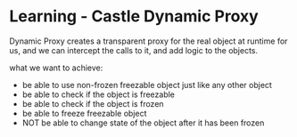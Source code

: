 # Learning - Castle Dynamic Proxy

Dynamic Proxy creates a transparent proxy for the real object at runtime for us, and we can intercept the calls to it, and add logic to the objects.

what we want to achieve:

- be able to use non-frozen freezable object just like any other object
- be able to check if the object is freezable
- be able to check if the object is frozen
- be able to freeze freezable object
- NOT be able to change state of the object after it has been frozen
